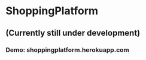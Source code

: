 # ShoppingPlatform

## (Currently still under development)

### Demo: shoppingplatform.herokuapp.com
